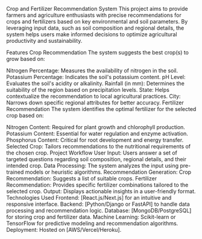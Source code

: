 Crop and Fertilizer Recommendation System
This project aims to provide farmers and agriculture enthusiasts with precise recommendations for crops and fertilizers based on key environmental and soil parameters. By leveraging input data, such as soil composition and regional details, the system helps users make informed decisions to optimize agricultural productivity and sustainability.

Features
Crop Recommendation
The system suggests the best crop(s) to grow based on:

Nitrogen Percentage: Measures the availability of nitrogen in the soil.
Potassium Percentage: Indicates the soil's potassium content.
pH Level: Evaluates the soil's acidity or alkalinity.
Rainfall (in mm): Determines the suitability of the region based on precipitation levels.
State: Helps contextualize the recommendation to local agricultural practices.
City: Narrows down specific regional attributes for better accuracy.
Fertilizer Recommendation
The system identifies the optimal fertilizer for the selected crop based on:

Nitrogen Content: Required for plant growth and chlorophyll production.
Potassium Content: Essential for water regulation and enzyme activation.
Phosphorus Content: Critical for root development and energy transfer.
Selected Crop: Tailors recommendations to the nutritional requirements of the chosen crop.
Project Workflow
User Input: Users answer a set of targeted questions regarding soil composition, regional details, and their intended crop.
Data Processing: The system analyzes the input using pre-trained models or heuristic algorithms.
Recommendation Generation:
Crop Recommendation: Suggests a list of suitable crops.
Fertilizer Recommendation: Provides specific fertilizer combinations tailored to the selected crop.
Output: Displays actionable insights in a user-friendly format.
Technologies Used
Frontend: [React.js/Next.js] for an intuitive and responsive interface.
Backend: [Python/Django or FastAPI] to handle data processing and recommendation logic.
Database: [MongoDB/PostgreSQL] for storing crop and fertilizer data.
Machine Learning: Scikit-learn or TensorFlow for predictive modeling and recommendation algorithms.
Deployment: Hosted on [AWS/Vercel/Heroku].
